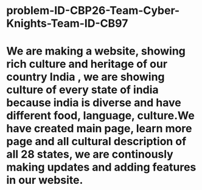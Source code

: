 # problem-ID-CBP26-Team-Cyber-Knights-Team-ID-CB97
# We are making a website, showing rich culture and heritage of our country India , we are showing culture of every state of india because india is diverse and have different food, language, culture.We have created main page, learn more page and all cultural description of all 28 states, we are continously making updates and adding features in our website.
